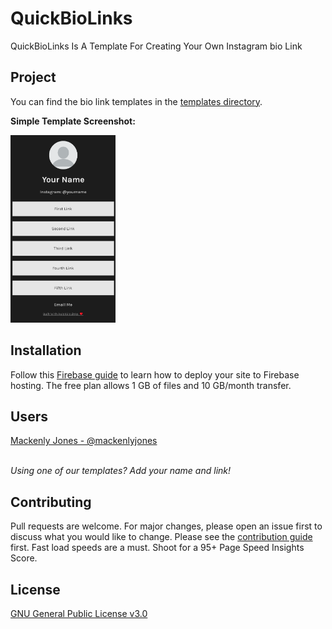 # QuickBioLinks
 QuickBioLinks Is A Template For Creating Your Own Instagram bio Link

## Project
You can find the bio link templates in the [templates directory](https://github.com/mackenly/quickbiolinks/tree/master/templates).

**Simple Template Screenshot:**

<img src="readme-images/simple-phone.png" height="300">

## Installation
Follow this [Firebase guide](https://firebase.google.com/docs/hosting) to learn how to deploy your site to Firebase hosting. The free plan allows 1 GB of files and 10 GB/month transfer.

## Users
[Mackenly Jones - @mackenlyjones](https://links.mackenly.com/)

<br>*Using one of our templates? Add your name and link!*

## Contributing
Pull requests are welcome. For major changes, please open an issue first to discuss what you would like to change. Please see the [contribution guide](https://github.com/mackenly/quickbiolinks/blob/master/CONTRIBUTING.md) first. Fast load speeds are a must. Shoot for a 95+ Page Speed Insights Score.

## License
[GNU General Public License v3.0](https://github.com/mackenly/quickbiolinks/blob/master/LICENSE)